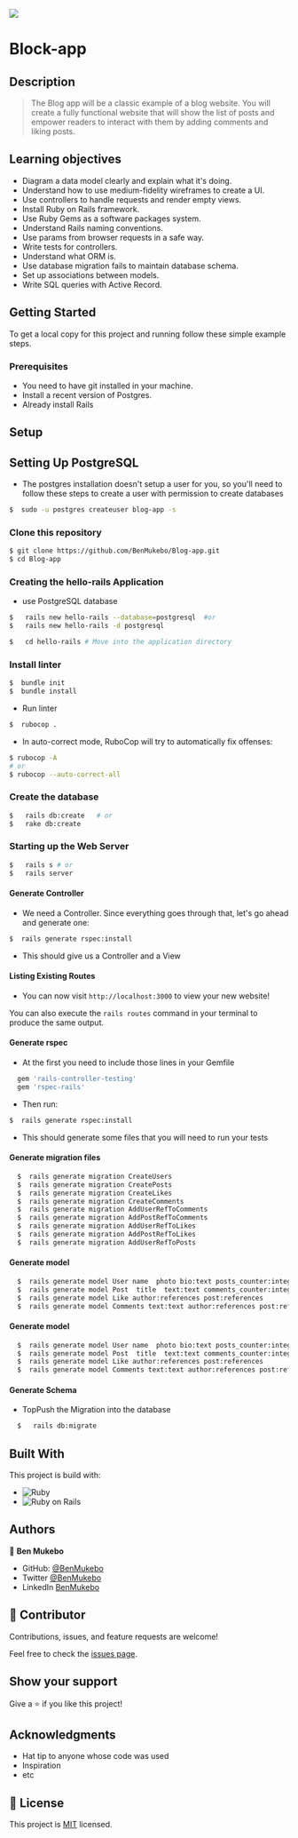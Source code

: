 ![](https://img.shields.io/badge/Microverse-blueviolet)

# Block-app


## Description

> The Blog app will be a classic example of a blog website. You will create a fully functional website that will show the list of posts and empower readers to interact with them by adding comments and liking posts.

## Learning objectives

- Diagram a data model clearly and explain what it's doing.
- Understand how to use medium-fidelity wireframes to create a UI.
- Use controllers to handle requests and render empty views.
- Install Ruby on Rails framework.
- Use Ruby Gems as a software packages system.
- Understand Rails naming conventions.
- Use params from browser requests in a safe way.
- Write tests for controllers.
- Understand what ORM is.
- Use database migration fails to maintain database schema.
- Set up associations between models.
- Write SQL queries with Active Record.

## Getting Started

To get a local copy for this project and running follow these simple example steps.

### Prerequisites

- You need to have git installed in your machine.
- Install a recent version of Postgres.
- Already install Rails


## Setup

## Setting Up PostgreSQL

- The postgres installation doesn't setup a user for you, so you'll need to follow these steps to create a user with permission to create databases

```bash
$  sudo -u postgres createuser blog-app -s
```


### Clone this repository

```bash
$ git clone https://github.com/BenMukebo/Blog-app.git
$ cd Blog-app
```

### Creating the hello-rails Application

- use PostgreSQL database 

```bash
$   rails new hello-rails --database=postgresql  #or
$   rails new hello-rails -d postgresql

$   cd hello-rails # Move into the application directory
```

### Install linter

```bash
$  bundle init
$  bundle install
```

- Run linter

```bash
$  rubocop .
```

- In auto-correct mode, RuboCop will try to automatically fix offenses:

```bash
$ rubocop -A
# or
$ rubocop --auto-correct-all
```


### Create the database

```bash
$   rails db:create   # or
$   rake db:create
```

### Starting up the Web Server

```bash
$   rails s # or
$   rails server 
```


#### Generate Controller

- We need a Controller. Since everything goes through that, let's go ahead and generate one:

```bash
$  rails generate rspec:install
```
- This should give us a Controller and a View


#### Listing Existing Routes

- You can now visit `http://localhost:3000` to view your new website!

 You can also execute the `rails routes` command in your terminal to produce the same output.



#### Generate rspec

- At the first you need to include those lines in your Gemfile

```bash
  gem 'rails-controller-testing'
  gem 'rspec-rails'
```
- Then run:

```bash
$  rails generate rspec:install
```
- This should generate some files that you will need to run your tests

#### Generate migration files

```bash
  $  rails generate migration CreateUsers
  $  rails generate migration CreatePosts
  $  rails generate migration CreateLikes
  $  rails generate migration CreateComments
  $  rails generate migration AddUserRefToComments
  $  rails generate migration AddPostRefToComments
  $  rails generate migration AddUserRefToLikes
  $  rails generate migration AddPostRefToLikes
  $  rails generate migration AddUserRefToPosts
```

#### Generate model

```bash
  $  rails generate model User name  photo bio:text posts_counter:integer  
  $  rails generate model Post  title  text:text comments_counter:integer likes_counter:integer author:references
  $  rails generate model Like author:references post:references 
  $  rails generate model Comments text:text author:references post:references
```


#### Generate model

```bash
  $  rails generate model User name  photo bio:text posts_counter:integer  
  $  rails generate model Post  title  text:text comments_counter:integer likes_counter:integer author:references
  $  rails generate model Like author:references post:references 
  $  rails generate model Comments text:text author:references post:references
```
#### Generate Schema

- TopPush the Migration into the database

```bash
  $   rails db:migrate
```
## Built With

This project is build with:

-  ![Ruby](https://img.shields.io/badge/-Ruby-000000?style=flat&logo=ruby&logoColor=red)
-  ![Ruby on Rails](https://img.shields.io/badge/-Ruby_on_Rails-000000?style=flat&logo=ruby-on-rails&logoColor=blue)

## Authors

👤 **Ben Mukebo**

- GitHub: [@BenMukebo](https://github.com/BenMukebo)
- Twitter [@BenMukebo](https://twitter.com/BenMukebo)
- LinkedIn [BenMukebo](https://www.linkedin.com/in/kasongo-mukebo-ben-591720205/)

## 🤝 Contributor


Contributions, issues, and feature requests are welcome!

Feel free to check the [issues page](https://github.com/BenMukebo/Blog-app/issues).

## Show your support

Give a ⭐️ if you like this project!

## Acknowledgments

- Hat tip to anyone whose code was used
- Inspiration
- etc

## 📝 License

This project is [MIT](./MIT.md) licensed.
